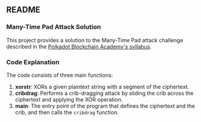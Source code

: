 ## README

### Many-Time Pad Attack Solution

This project provides a solution to the Many-Time Pad attack challenge described in the [Polkadot Blockchain Academy's syllabus](https://github.com/Polkadot-Blockchain-Academy/pba-content/blob/main/syllabus/1-Cryptography/materials/many-time-pad.md).

### Code Explanation

The code consists of three main functions:

1. **xorstr**: XORs a given plaintext string with a segment of the ciphertext.
2. **cribdrag**: Performs a crib-dragging attack by sliding the crib across the ciphertext and applying the XOR operation.
3. **main**: The entry point of the program that defines the ciphertext and the crib, and then calls the `cribdrag` function.
